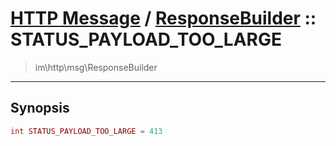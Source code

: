 # [HTTP Message](http.md) / [ResponseBuilder](http-ResponseBuilder.md) :: STATUS_PAYLOAD_TOO_LARGE
 > im\http\msg\ResponseBuilder
____

## Synopsis
```php
int STATUS_PAYLOAD_TOO_LARGE = 413
```
